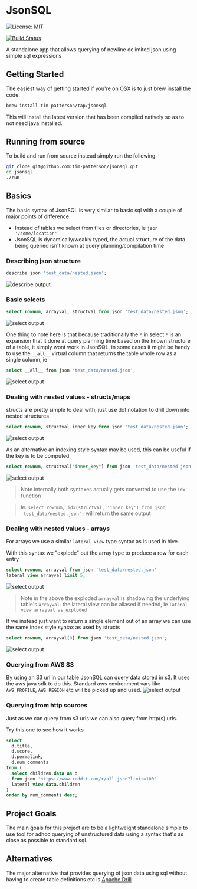 # JsonSQL
[![License: MIT](https://img.shields.io/badge/License-MIT-yellow.svg)](https://opensource.org/licenses/MIT)

[![Build Status](https://travis-ci.org/tim-patterson/jsonsql.svg?branch=master)](https://travis-ci.org/tim-patterson/jsonsql)

A standalone app that allows querying of newline delimited json using simple sql expressions

## Getting Started
The easiest way of getting started if you're on OSX is to just brew install the code.
```sh
brew install tim-patterson/tap/jsonsql
```
This will install the latest version that has been compiled natively so as to not need java installed.

## Running from source
To build and run from source instead simply run the following
```sh
git clone git@github.com:tim-patterson/jsonsql.git
cd jsonsql
./run
```

## Basics
The basic syntax of JsonSQL is very similar to basic sql with a couple of major points of difference
* Instead of tables we select from files or directories, ie `json '/some/location'`
* JsonSQL is dynamically/weakly typed, the actual structure of the data being queried isn't known at query planning/compilation time

### Describing json structure
```sql
describe json 'test_data/nested.json';
```
![describe output](https://github.com/tim-patterson/jsonsql/raw/master/docs/describe.png)

### Basic selects
```sql
select rownum, arrayval, structval from json 'test_data/nested.json';
```
![select output](https://github.com/tim-patterson/jsonsql/raw/master/docs/select-basic.png)

One thing to note here is that because traditionally the `*` in select `*` is an expansion that it done at query
planning time based on the known structure of a table, it simply wont work in JsonSQL, in
some cases it might be handy to use the `__all__` virtual column that returns the table whole row as a single column, ie

```sql
select __all__ from json 'test_data/nested.json';
```
![select output](https://github.com/tim-patterson/jsonsql/raw/master/docs/select-all.png)

### Dealing with nested values - structs/maps
structs are pretty simple to deal with, just use dot notation to drill down into nested structures
```sql
select rownum, structval.inner_key from json 'test_data/nested.json';
```
![select output](https://github.com/tim-patterson/jsonsql/raw/master/docs/select-struct.png)

As an alternative an indexing style syntax may be used, this can be useful if the key is to be computed
```sql
select rownum, structval["inner_key"] from json 'test_data/nested.json';
```
![select output](https://github.com/tim-patterson/jsonsql/raw/master/docs/select-struct-index.png)

> Note internally both syntaxes actually gets converted to use the `idx` function

> ie. `select rownum, idx(structval, 'inner_key') from json 'test_data/nested.json';` will return the same output

### Dealing with nested values - arrays
For arrays we use a similar `lateral view` type syntax as is used in hive.

With this syntax we "explode" out the array type to produce a row for each entry
```sql
select rownum, arrayval from json 'test_data/nested.json'
lateral view arrayval limit 5;
```
![select output](https://github.com/tim-patterson/jsonsql/raw/master/docs/select-array.png)
> Note in the above the exploded `arrayval` is shadowing the underlying table's `arrayval`.
> the lateral view can be aliased if needed, ie `lateral view arrayval as exploded`

If we instead just want to return a single element out of an array we can use the same index style syntax as used by structs
```sql
select rownum, arrayval[0] from json 'test_data/nested.json';
```
![select output](https://github.com/tim-patterson/jsonsql/raw/master/docs/select-array-index.png)

### Querying from AWS S3
By using an S3 url in our table JsonSQL can query data stored in s3.  It uses the aws java sdk to do this.
Standard aws environment vars like `AWS_PROFILE`, `AWS_REGION` etc will be picked up and used.
![select output](https://github.com/tim-patterson/jsonsql/raw/master/docs/select-s3.png)


### Querying from http sources
Just as we can query from s3 urls we can also query from http(s) urls.

Try this one to see how it works
```sql
select
  d.title,
  d.score,
  d.permalink,
  d.num_comments
from (
  select children.data as d
  from json 'https://www.reddit.com/r/all.json?limit=100'
  lateral view data.children
)
order by num_comments desc;
```

## Project Goals
The main goals for this project are to be a lightweight standalone simple to use tool for adhoc querying of unstructured data using a
syntax that's as close as possible to standard sql.

## Alternatives
The major alternative that provides querying of json data using sql without having to create table definitions etc is
[Apache Drill](https://drill.apache.org/)
